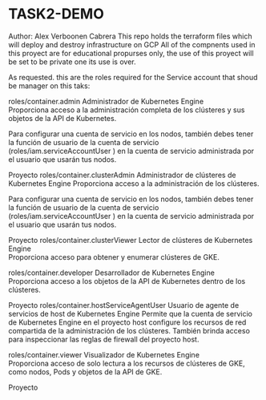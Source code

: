 # TASK2-DEMO
Author: Alex Verboonen Cabrera
This repo holds the terraform files which will deploy and destroy infrastructure on GCP
All of the compnents used in this proyect are for educational propurses only, the use of this proyect will be set to be private one its use is over.

As requested. this are the roles required for the Service account that shoud be manager on this taks:


roles/container.admin	Administrador de Kubernetes Engine	
Proporciona acceso a la administración completa de los clústeres y sus objetos de la API de Kubernetes.

Para configurar una cuenta de servicio en los nodos, también debes tener la función de usuario de la cuenta de servicio (roles/iam.serviceAccountUser ) en la cuenta de servicio administrada por el usuario que usarán tus nodos.

Proyecto
roles/container.clusterAdmin	Administrador de clústeres de Kubernetes Engine	
Proporciona acceso a la administración de los clústeres.

Para configurar una cuenta de servicio en los nodos, también debes tener la función de usuario de la cuenta de servicio (roles/iam.serviceAccountUser ) en la cuenta de servicio administrada por el usuario que usarán tus nodos.

Proyecto
roles/container.clusterViewer	Lector de clústeres de Kubernetes Engine	
Proporciona acceso para obtener y enumerar clústeres de GKE.

roles/container.developer	Desarrollador de Kubernetes Engine	
Proporciona acceso a los objetos de la API de Kubernetes dentro de los clústeres.

Proyecto
roles/container.hostServiceAgentUser	Usuario de agente de servicios de host de Kubernetes Engine	
Permite que la cuenta de servicio de Kubernetes Engine en el proyecto host configure los recursos de red compartida de la administración de los clústeres. También brinda acceso para inspeccionar las reglas de firewall del proyecto host.

roles/container.viewer	Visualizador de Kubernetes Engine	
Proporciona acceso de solo lectura a los recursos de clústeres de GKE, como nodos, Pods y objetos de la API de GKE.

Proyecto
